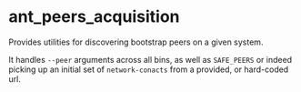 # ant_peers_acquisition

Provides utilities for discovering bootstrap peers on a given system.

It handles `--peer` arguments across all bins, as well as `SAFE_PEERS` or indeed picking up an initial set of `network-conacts` from a provided, or hard-coded url.
